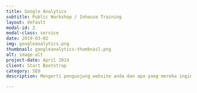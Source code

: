 ```yaml
---
title: Google Analytics
subtitle: Public Workshop / Inhouse Training
layout: default
modal-id: 2
modal-class: service
date: 2019-03-02
img: googleanalytics.png
thumbnail: googleanalytics-thumbnail.png
alt: image-alt
project-date: April 2014
client: Start Bootstrap
category: SEO
description: Mengerti pengunjung website anda dan apa yang mereka inginkan adalah faktor sukses penting untuk digital marketing. Cara yang paling baik untuk itu adalah melalui statistik trafik website dan inilah yang ditawarkan oleh Google Analytics dengan gratis. Kita dapat menggunakan data yang ada untuk meningkatkan kinerja website.<br/><br/>Pelatihan Google Analytics akan mengajarkan cara implementasi dan melakukan analisis semua laporan data yang ada hingga data detail yang didapatkan melalui dimensions dan segments. Para peserta pelatihan juga bisa melakukan tracking untuk campaign, event dan goal. Materi Kursus Google Analytics ini praktis dan mencakup semua fungsi yang akan digunakan dalam kegiatan analisis setiap hari.

---
```

